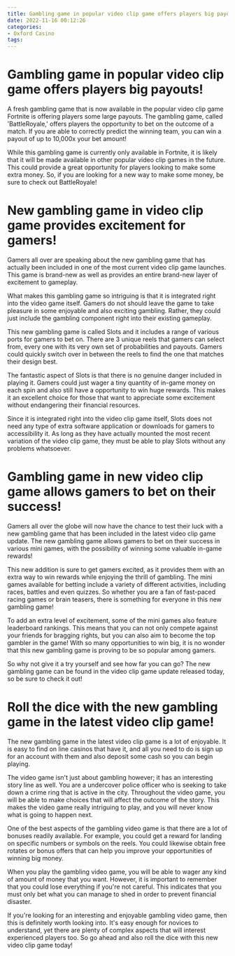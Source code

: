 ```yaml
---
title: Gambling game in popular video clip game offers players big payouts!
date: 2022-11-16 00:12:26
categories:
- Oxford Casino
tags:
---
```



#  Gambling game in popular video clip game offers players big payouts!

A fresh gambling game that is now available in the popular video clip game Fortnite is offering players some large payouts. The gambling game, called 'BattleRoyale,' offers players the opportunity to bet on the outcome of a match. If you are able to correctly predict the winning team, you can win a payout of up to 10,000x your bet amount!

While this gambling game is currently only available in Fortnite, it is likely that it will be made available in other popular video clip games in the future. This could provide a great opportunity for players looking to make some extra money. So, if you are looking for a new way to make some money, be sure to check out BattleRoyale!

#  New gambling game in video clip game provides excitement for gamers!

Gamers all over are speaking about the new gambling game that has actually been included in one of the most current video clip game launches. This game is brand-new as well as provides an entire brand-new layer of excitement to gameplay.

What makes this gambling game so intriguing is that it is integrated right into the video game itself. Gamers do not should leave the game to take pleasure in some enjoyable and also exciting gambling. Rather, they could just include the gambling component right into their existing gameplay.

This new gambling game is called Slots and it includes a range of various ports for gamers to bet on. There are 3 unique reels that gamers can select from, every one with its very own set of probabilities and payouts. Gamers could quickly switch over in between the reels to find the one that matches their design best.

The fantastic aspect of Slots is that there is no genuine danger included in playing it. Gamers could just wager a tiny quantity of in-game money on each spin and also still have a opportunity to win huge rewards. This makes it an excellent choice for those that want to appreciate some excitement without endangering their financial resources.

Since it is integrated right into the video clip game itself, Slots does not need any type of extra software application or downloads for gamers to accessibility it. As long as they have actually mounted the most recent variation of the video clip game, they must be able to play Slots without any problems whatsoever.

#  Gambling game in new video clip game allows gamers to bet on their success!

Gamers all over the globe will now have the chance to test their luck with a new gambling game that has been included in the latest video clip game update. The new gambling game allows gamers to bet on their success in various mini games, with the possibility of winning some valuable in-game rewards!

This new addition is sure to get gamers excited, as it provides them with an extra way to win rewards while enjoying the thrill of gambling. The mini games available for betting include a variety of different activities, including races, battles and even quizzes. So whether you are a fan of fast-paced racing games or brain teasers, there is something for everyone in this new gambling game!

To add an extra level of excitement, some of the mini games also feature leaderboard rankings. This means that you can not only compete against your friends for bragging rights, but you can also aim to become the top gambler in the game! With so many opportunities to win big, it is no wonder that this new gambling game is proving to be so popular among gamers.

So why not give it a try yourself and see how far you can go? The new gambling game can be found in the video clip game update released today, so be sure to check it out!

#  Roll the dice with the new gambling game in the latest video clip game!

The new gambling game in the latest video clip game is a lot of enjoyable. It is easy to find on line casinos that have it, and all you need to do is sign up for an account with them and also deposit some cash so you can begin playing.

The video game isn't just about gambling however; it has an interesting story line as well. You are a undercover police officer who is seeking to take down a crime ring that is active in the city. Throughout the video game, you will be able to make choices that will affect the outcome of the story. This makes the video game really intriguing to play, and you will never know what is going to happen next.

One of the best aspects of the gambling video game is that there are a lot of bonuses readily available. For example, you could get a reward for landing on specific numbers or symbols on the reels. You could likewise obtain free rotates or bonus offers that can help you improve your opportunities of winning big money.

When you play the gambling video game, you will be able to wager any kind of amount of money that you want. However, it is important to remember that you could lose everything if you're not careful. This indicates that you must only bet what you can manage to shed in order to prevent financial disaster.

If you're looking for an interesting and enjoyable gambling video game, then this is definitely worth looking into. It's easy enough for novices to understand, yet there are plenty of complex aspects that will interest experienced players too. So go ahead and also roll the dice with this new video clip game today!